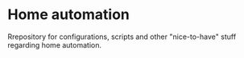 # Home automation
Rrepository for configurations, scripts and other "nice-to-have" stuff regarding home automation.
